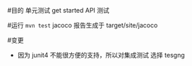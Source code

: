 #目的
单元测试 get started 
API 测试


#运行
`mvn test`
jacoco 报告生成于 target/site/jacoco

#变更
- 因为 junit4  不能很方便的支持，所以对集成测试 选择 tesgng


